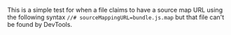 This is a simple test for when a file claims to have a source map URL using the following syntax `//# sourceMappingURL=bundle.js.map` but that file can't be found by DevTools.
